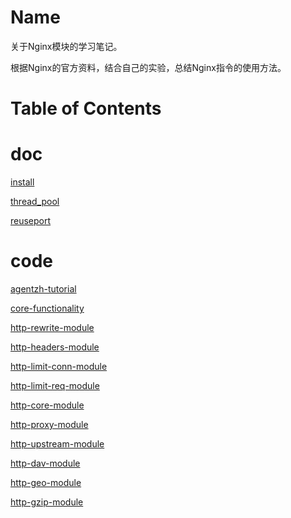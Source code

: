 Name
====

关于Nginx模块的学习笔记。

根据Nginx的官方资料，结合自己的实验，总结Nginx指令的使用方法。

Table of Contents
=================

doc
====

[install](./doc/install.md)

[thread_pool](./doc/thread_pool.md)

[reuseport](./doc/reuseport.md)

code
====

[agentzh-tutorial](./agentzh-tutorial)

[core-functionality](./core-functionality)

[http-rewrite-module](./http-rewrite-module)

[http-headers-module](./http-headers-module)

[http-limit-conn-module](./http-limit-conn-module)

[http-limit-req-module](./http-limit-req-module)

[http-core-module](./http-core-module)

[http-proxy-module](./http-proxy-module)

[http-upstream-module](./http-upstream-module)

[http-dav-module](./http-dav-module)

[http-geo-module](./http-geo-module)

[http-gzip-module](./http-gzip-module)
